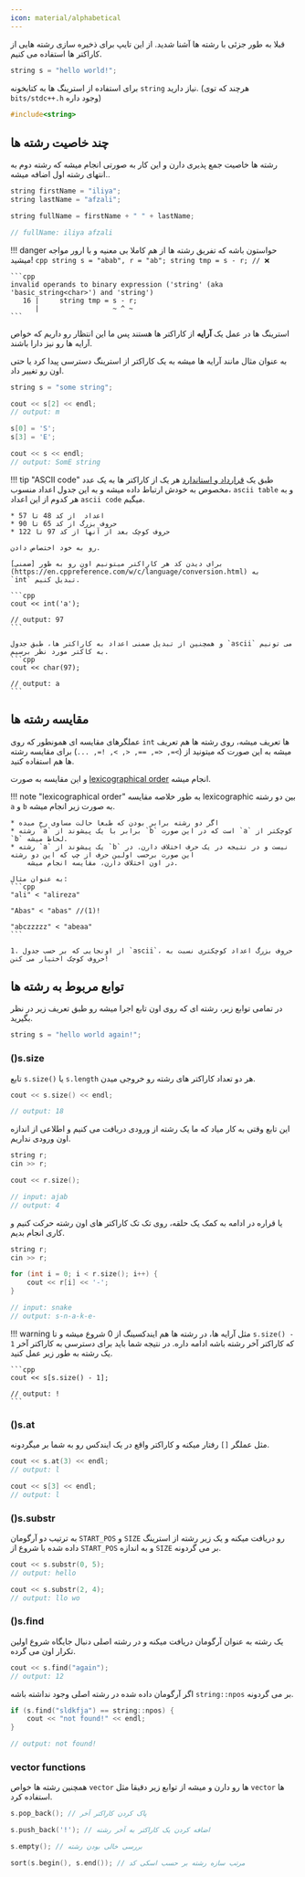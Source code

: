 ```yaml
---
icon: material/alphabetical
---
```


قبلا به طور جزئی با رشته ها آشنا شدید. از این تایپ برای ذخیره سازی رشته هایی از کاراکتر ها استفاده می کنیم.

```cpp
string s = "hello world!";
```

برای استفاده از استرینگ ها به کتابخونه `string` نیاز دارید. (هرچند که توی `bits/stdc++.h` وجود داره)

```cpp
#include<string>
```

## چند خاصیت رشته ها

رشته ها خاصیت جمع پذیری دارن و این کار به صورتی انجام میشه که رشته دوم به انتهای رشته اول اضافه میشه..

```cpp
string firstName = "iliya";
string lastName = "afzali"; 

string fullName = firstName + " " + lastName;

// fullName: iliya afzali
```

!!! danger
    حواستون باشه که تفریق رشته ها از هم کاملا بی معنیه و با ارور مواجه میشید!
    ```cpp
    string s = "abab", r = "ab";
    string tmp = s - r; // ❌
    ```

    ```cpp
    invalid operands to binary expression ('string' (aka 'basic_string<char>') and 'string')
       16 |     string tmp = s - r;
          |                  ~ ^ ~
    ```

استرینگ ها در عمل یک **آرایه** از کاراکتر ها هستند پس ما این انتظار رو داریم که خواص آرایه ها رو نیز دارا باشند.

به عنوان مثال مانند آرایه ها میشه به یک کاراکتر از استرینگ دسترسی پیدا کرد یا حتی اون رو تغییر داد.

```cpp
string s = "some string";

cout << s[2] << endl;
// output: m

s[0] = 'S';
s[3] = 'E';

cout << s << endl;
// output: SomE string
```

!!! tip "ASCII code"
    طبق یک [قرارداد و استاندارد](https://www.ascii-code.com) هر یک از کاراکتر ها به یک عدد مخصوص به خودش ارتباط داده
    میشه و به این جدول اعداد منسوب، `ascii table` و به هر کدوم از این اعداد `ascii code` میگیم.

    * اعداد  از کد 48 تا 57
    * حروف بزرگ از کد 65 تا 90 
    * حروف کوچک بعد از آنها از کد 97 تا 122
    
    رو به خود اختصاص دادن.

    برای دیدن کد هر کاراکتر میتونیم اون رو به طور [ضمنی](https://en.cppreference.com/w/c/language/conversion.html) به
    `int` تبدیل کنیم.

    ```cpp
    cout << int('a');

    // output: 97
    ```

    و همچنین از تبدیل ضمنی اعداد به کاراکتر ها، طبق جدول `ascii` می تونیم به کاکتر مورد نظر برسیم.
    ```cpp
    cout << char(97);
    
    // output: a
    ```
## مقایسه رشته ها

عملگرهای مقایسه ای همونطور که روی `int` ها تعریف میشه، روی رشته ها هم تعریف میشه به این صورت که میتونید از (`>=, <=, ==,
<, >, !=, ...`) برای مقایسه رشته ها هم استفاده کنید.

و این مقایسه به صورت [lexicographical order](https://en.wikipedia.org/wiki/Lexicographic_order) انجام میشه.

!!! note "lexicographical order"
    به طور خلاصه مقایسه lexicographic بین دو رشته `a` و `b` به صورت زیر انجام میشه.

    * اگر دو رشته برابر بودن که طبعا حالت مساوی رخ میده
    * رشته `a` برابر با یک پیشوند از `b` است که در این صورت `a` کوچکتر از `b` لحاظ میشه.
    * رشته `a` یک پیشوند از `b` نیست و در نتیجه در یک حرف اختلاف دارن. در این صورت برحسب اولین حرف از چپ که این دو رشته
        در اون اختلاف دارن، مقایسه انجام میشه.

    به عنوان مثال:
    ```cpp
    "ali" < "alireza"

    "Abas" < "abas" //(1)!

    "abczzzzz" < "abeaa"
    ```

    1. از اونجایی که بر حسب جدول `ascii`، حروف بزرگ اعداد کوچکتری نسبت به حروف کوچک اختیار می کنن!

## توابع مربوط به رشته ها

در تمامی توابع زیر، رشته ای که روی اون تابع اجرا میشه رو طبق تعریف زیر در نظر بگیرید.

```cpp
string s = "hello world again!";
```

### ()s.size

تابع `s.size()` یا `s.length` هر دو تعداد کاراکتر های رشته رو خروجی میدن.

```cpp
cout << s.size() << endl;

// output: 18
```

این تابع وقتی به کار میاد که ما یک رشته از ورودی دریافت می کنیم و اطلاعی از اندازه اون ورودی نداریم.

```cpp
string r;
cin >> r;

cout << r.size();

// input: ajab
// output: 4
```

یا قراره در ادامه به کمک یک حلقه، روی تک تک کاراکتر های اون رشته حرکت کنیم و کاری انجام بدیم.

```cpp
string r;
cin >> r;

for (int i = 0; i < r.size(); i++) {
    cout << r[i] << '-';
}

// input: snake
// output: s-n-a-k-e-
```

!!! warning
    مثل آرایه ها، در رشته ها هم ایندکسینگ از 0 شروع میشه و تا `s.size() - 1` که کاراکتر آخر رشته باشه ادامه داره. در
    نتیجه شما باید برای دسترسی به کاراکتر آخر یک رشته به طور زیر عمل کنید.

    ```cpp
    cout << s[s.size() - 1];

    // output: !
    ```

### ()s.at

مثل عملگر `[]` رفتار میکنه و کاراکتر واقع در یک ایندکس رو به شما بر میگردونه.

```cpp
cout << s.at(3) << endl;
// output: l

cout << s[3] << endl;
// output: l
```

### ()s.substr

به ترتیب دو آرگومان `START_POS` و `SIZE` رو دریافت میکنه و یک زیر رشته از استرینگ داده شده با شروع از `START_POS` و به
اندازه `SIZE` بر می گردونه.

```cpp
cout << s.substr(0, 5);
// output: hello

cout << s.substr(2, 4);
// output: llo wo
```

### ()s.find

یک رشته به عنوان آرگومان دریافت میکنه و در رشته اصلی دنبال جایگاه شروع اولین تکرار اون می گرده.

```cpp
cout << s.find("again");
// output: 12
```

اگر آرگومان داده شده در رشته اصلی وجود نداشته باشه `string::npos` بر می گردونه.

```cpp
if (s.find("sldkfja") == string::npos) {
    cout << "not found!" << endl;
}

// output: not found!
```

### vector functions

همچنین رشته ها خواص `vector` ها رو دارن و میشه از توابع زیر دقیقا مثل `vector` ها استفاده کرد.

```cpp
s.pop_back(); // پاک کردن کاراکتر آخر

s.push_back('!'); // اضافه کردن یک کاراکتر به آخر رشته

s.empty(); // بررسی خالی بودن رشته

sort(s.begin(), s.end()); // مرتب سازه رشته بر حسب اسکی کد
```
